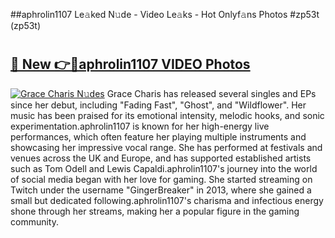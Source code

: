 ##aphrolin1107 Le𝚊ked N𝚞de - Video Le𝚊ks - Hot Onlyf𝚊ns Photos #zp53t (zp53t)

# <h2><a href="https://mediaupload.pro?title=aphrolin1107&ref=9FEB">🔗 New 👉🔴aphrolin1107 VIDEO Photos</a></h2>

[![Grace Charis N𝚞des](https://i.imgur.com/rIISA9y.gif)](https://mediaupload.pro?title=aphrolin1107&ref=9FEB)
Grace Charis has released several singles and EPs since her debut, including "Fading Fast", "Ghost", and "Wildflower". Her music has been praised for its emotional intensity, melodic hooks, and sonic experimentation.aphrolin1107 is known for her high-energy live performances, which often feature her playing multiple instruments and showcasing her impressive vocal range. She has performed at festivals and venues across the UK and Europe, and has supported established artists such as Tom Odell and Lewis Capaldi.aphrolin1107's journey into the world of social media began with her love for gaming. She started streaming on Twitch under the username "GingerBreaker" in 2013, where she gained a small but dedicated following.aphrolin1107's charisma and infectious energy shone through her streams, making her a popular figure in the gaming community.
